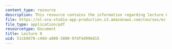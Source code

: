 ```yaml
---
content_type: resource
description: This resource contains the information regarding lecture 8.
file: https://ol-ocw-studio-app-production.s3.amazonaws.com/courses/ec-710-d-lab-medical-technologies-for-the-developing-world-spring-2010/51cb9d78c49da800380097df4d996d15_MITEC_710S10_arduino.pdf
file_type: application/pdf
resourcetype: Document
title: Lecture 8
uid: 51cb9d78-c49d-a800-3800-97df4d996d15
---
```

